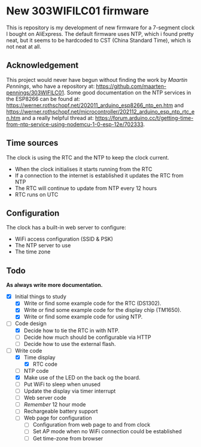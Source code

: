 # New 303WIFILC01 firmware

This is repository is my development of new firmware for a 7-segment clock I
bought on AliExpress. The default firmware uses NTP, which i found pretty neat,
but it seems to be hardcoded to CST (China Standard Time), which is not neat at
all.

## Acknowledgement

This project would never have begun without finding the work by
*Maartin Pennings*, who have a repository at: 
<https://github.com/maarten-pennings/303WIFILC01>.
Some good documentation on the NTP services in the ESP8266 can be found at:
<https://werner.rothschopf.net/202011_arduino_esp8266_ntp_en.htm> and
<https://werner.rothschopf.net/microcontroller/202112_arduino_esp_ntp_rtc_en.htm>
and a really helpful thread at:
<https://forum.arduino.cc/t/getting-time-from-ntp-service-using-nodemcu-1-0-esp-12e/702333>.

## Time sources

The clock is using the RTC and the NTP to keep the clock current.

  - When the clock initialises it starts running from the RTC
  - If a connection to the internet is established it updates the RTC from NTP
  - The RTC will continue to update from NTP every 12 hours
  - RTC runs on UTC

## Configuration

The clock has a built-in web server to configure:

  - WiFi access configuration (SSID & PSK)
  - The NTP server to use
  - The time zone

## Todo

**As always write more documentation.**

  - [x] Initial things to study
    - [x] Write or find some example code for the RTC (DS1302).
    - [x] Write or find some example code for the display chip (TM1650).
    - [x] Write or find some example code for using NTP.
  - [ ] Code design
    - [x] Decide how to tie the RTC in with NTP.
    - [ ] Decide how much should be configurable via HTTP
    - [ ] Decide how to use the external flash.
  - [ ] Write code
    - [x] Time display
        - [x] RTC code
    - [ ] NTP code
    - [x] Make use of the LED on the back og the board.
    - [ ] Put WiFi to sleep when unused
    - [ ] Update the display via timer interrupt
    - [ ] Web server code
    - [ ] *Remember* 12 hour mode
    - [ ] Rechargeable battery support
    - [ ] Web page for configuration
      - [ ] Configuration from web page to and from clock
      - [ ] Set AP mode when no WiFi connection could be established
      - [ ] Get time-zone from browser